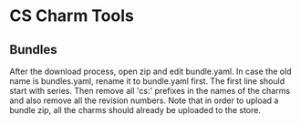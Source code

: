 # CS Charm Tools

## Bundles
After the download process, open zip and edit bundle.yaml. In case the old name is bundles.yaml, rename it to bundle.yaml first. The first line should start with series. Then remove all 'cs:' prefixes in the names of the charms and also remove all the revision numbers. Note that in order to upload a bundle zip, all the charms should already be uploaded to the store.

